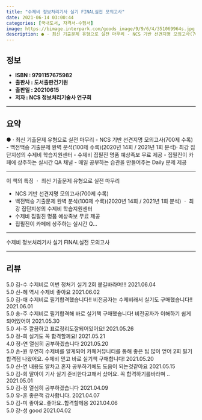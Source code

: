 ```yaml
---
title: "수제비 정보처리기사 실기 FINAL실전 모의고사"
date: 2021-06-14 03:00:44
categories: [국내도서, 자격서-수험서]
image: https://bimage.interpark.com/goods_image/9/9/6/4/351069964s.jpg
description: ● · 최신 기출문제 유형으로 실전 마무리 - NCS 기반 선견지명 모의고사(700제 수록) - 백전백승 기출문제 완벽 분석(100제 수록)(2020년 14회 / 2021년 1회 분석)· 최강 집단지성의 수제비 학습지원센터 - 수제비 집필진 명품 예상족보 무료 제공 - 집필진이 카페에
---
```


## **정보**

- **ISBN : 9791157675982**
- **출판사 : 도서출판건기원**
- **출판일 : 20210615**
- **저자 : NCS 정보처리기술사 연구회**

------



## **요약**

●  · 최신 기출문제 유형으로 실전 마무리 - NCS 기반 선견지명 모의고사(700제 수록) - 백전백승 기출문제 완벽 분석(100제 수록)(2020년 14회 / 2021년 1회 분석)· 최강 집단지성의 수제비 학습지원센터 - 수제비 집필진 명품 예상족보 무료 제공 - 집필진이 카페에 상주하는 실시간 QA 채널 - 매일 공부하는 습관을 만들어주는 Daily 문제 제공

------

이 책의 특징
ㆍ 최신 기출문제 유형으로 실전 마무리
 - NCS 기반 선견지명 모의고사(700제 수록)
 - 백전백승 기출문제 완벽 분석(100제 수록)(2020년 14회 / 2021년 1회 분석)
ㆍ 최강 집단지성의 수제비 학습지원센터
 - 수제비 집필진 명품 예상족보 무료 제공
 - 집필진이 카페에 상주하는 실시간 Q... 

------


수제비 정보처리기사 실기 FINAL실전 모의고사 

------


## **리뷰** 

5.0 김-수 수제비로 이번 정처기 실기 2회 붙길바라며!!!  2021.06.04 <br/>5.0 신-혜 역시 수제비 좋아요 2021.06.02 <br/>5.0 김-애 수제비로 필기합격했습니다!!
비전공자는 수제비래서 실기도 구매했습니다!!  2021.06.01 <br/>5.0 송-주 수제비로 필기합격해 바로 실기책 구매했습니다! 비전공자가 이해하기 쉽게 되어있어여 2021.05.30 <br/>5.0 서-주 깔끔하고 표로정리도잘되어있어요! 2021.05.26 <br/>5.0 정-희 실기도 꼭 합격할께요! 2021.05.21 <br/>4.0 정-연 열심히 공부하겠습니다 2021.05.20 <br/>5.0 손-원 우연히 수제비를 알게되어 카페커뮤니티를 통해 좋은 팁 많이 얻어 2회 필기 합격점 나왔어요. 수제비 믿고 바로 실기책 구매합니다! 2021.05.20 <br/>5.0 신-연 내용도 알차고 혼자 공부하기에도 도움이 되는것같아요 2021.05.15 <br/>5.0 김-희 딸아이 기사 실기 준비한다고해서 샀어요.  꼭 합격하기를바라며 .. 2021.05.01 <br/>5.0 김-정 열심히 공부하겠습니다 2021.04.09 <br/>5.0 유-훈 좋은책 감사합니다. 2021.04.07 <br/>5.0 김-미 좋아요..좋아요..합격할께용 2021.04.06 <br/>5.0 강-성 good 2021.04.02 <br/>
